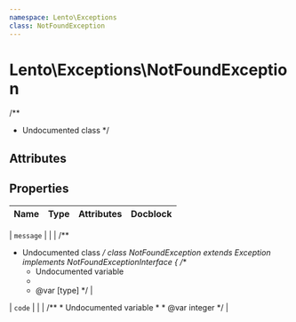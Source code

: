 ```yaml
---
namespace: Lento\Exceptions
class: NotFoundException
---
```


# Lento\Exceptions\NotFoundException

/**
 * Undocumented class
 */

## Attributes


## Properties
| Name | Type | Attributes | Docblock |
|------|------|------------|----------|

| `message` |  |  | /**
 * Undocumented class
 */
class NotFoundException extends Exception implements NotFoundExceptionInterface
{
    /**
     * Undocumented variable
     *
     * @var [type]
     */ |

| `code` |  |  | /**
     * Undocumented variable
     *
     * @var integer
     */ |



